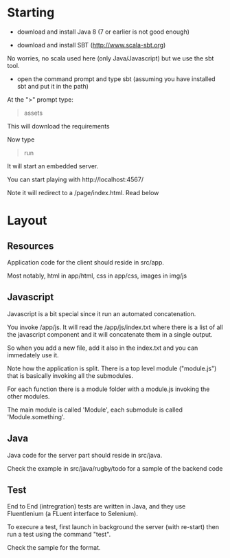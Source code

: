# Starting

- download and install Java 8 (7 or earlier is not good enough)

- download and install SBT (http://www.scala-sbt.org)

No worries, no scala used here (only Java/Javascript) but we use the sbt tool.

- open the command prompt and type sbt (assuming you have installed sbt and put it in the path)

At the ">" prompt type: 

> assets

This will download the requirements

Now type

> run

It will start an embedded server.

You can start playing with http://localhost:4567/ 

Note it will redirect to a /page/index.html. Read below

# Layout

## Resources
Application code for the client should reside in src/app. 

Most notably, html in app/html, css in app/css, images in img/js

## Javascript

Javascript is a bit special since it run an automated concatenation.

You invoke /app/js. It will read the /app/js/index.txt where there is a list of all the javascript component 
and it will concatenate them in a single output.

So when you add a new file, add it also in the index.txt and you can immedately use it.

Note how the application is split. There is a top level module ("module.js") that is basically invoking all the submodules.

For each function there is a module folder with a module.js invoking the other modules.

The main module is called 'Module', each submodule is called 'Module.something'.


## Java

Java code for the server part should reside in src/java.

Check the example in src/java/rugby/todo for a sample of the backend code

## Test

End to End (intregration) tests are written in Java, and they use Fluentlenium (a FLuent interface to Selenium).

To execure a test, first launch in background the server (with re-start) then run a test using the command "test".

Check the sample for the format.